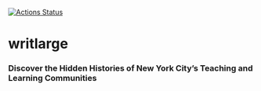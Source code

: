 [![Actions Status](https://github.com/ccnmtl/writlarge/workflows/build-and-test/badge.svg)](https://github.com/ccnmtl/writlarge/actions)

# writlarge



### Discover the Hidden Histories of New York City’s Teaching and Learning Communities
